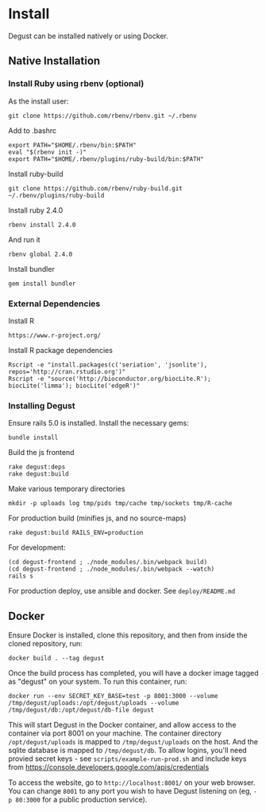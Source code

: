 
# Install

Degust can be installed natively or using Docker.

## Native Installation

### Install Ruby using rbenv (optional)

As the install user:

    git clone https://github.com/rbenv/rbenv.git ~/.rbenv

Add to .bashrc

    export PATH="$HOME/.rbenv/bin:$PATH"
    eval "$(rbenv init -)"
    export PATH="$HOME/.rbenv/plugins/ruby-build/bin:$PATH"

Install ruby-build

    git clone https://github.com/rbenv/ruby-build.git ~/.rbenv/plugins/ruby-build

Install ruby 2.4.0

    rbenv install 2.4.0

And run it

    rbenv global 2.4.0

Install bundler

    gem install bundler

### External Dependencies

Install R

    https://www.r-project.org/

Install R package dependencies

    Rscript -e "install.packages(c('seriation', 'jsonlite'), repos='http://cran.rstudio.org')"
    Rscript -e "source('http://bioconductor.org/biocLite.R'); biocLite('limma'); biocLite('edgeR')"

### Installing Degust

Ensure rails 5.0 is installed.  Install the necessary gems:

    bundle install

Build the js frontend

    rake degust:deps
    rake degust:build

Make various temporary directories

    mkdir -p uploads log tmp/pids tmp/cache tmp/sockets tmp/R-cache

For production build (minifies js, and no source-maps)

    rake degust:build RAILS_ENV=production

For development:

    (cd degust-frontend ; ./node_modules/.bin/webpack build)
    (cd degust-frontend ; ./node_modules/.bin/webpack --watch)
    rails s

For production deploy, use ansible and docker.  See `deploy/README.md`

## Docker
Ensure Docker is installed, clone this repository, and then from inside the cloned
repository, run:

    docker build . --tag degust

Once the build process has completed, you will have a docker image tagged as "degust" on your system.
To run this container, run:

    docker run --env SECRET_KEY_BASE=test -p 8001:3000 --volume /tmp/degust/uploads:/opt/degust/uploads --volume /tmp/degust/db:/opt/degust/db-file degust

This will start Degust in the Docker container, and allow access to the container via port 8001 on your machine.
The container directory `/opt/degust/uploads` is mapped to `/tmp/degust/uploads` on the host.  And the sqlite database
is mapped to `/tmp/degust/db`.  To allow logins, you'll need provied secret keys - see `scripts/example-run-prod.sh`
and include keys from https://console.developers.google.com/apis/credentials

To access the website, go to `http://localhost:8001/` on your web browser.
You can change `8001` to any port you wish  to have Degust listening on
(eg, `-p 80:3000` for a public production service).
